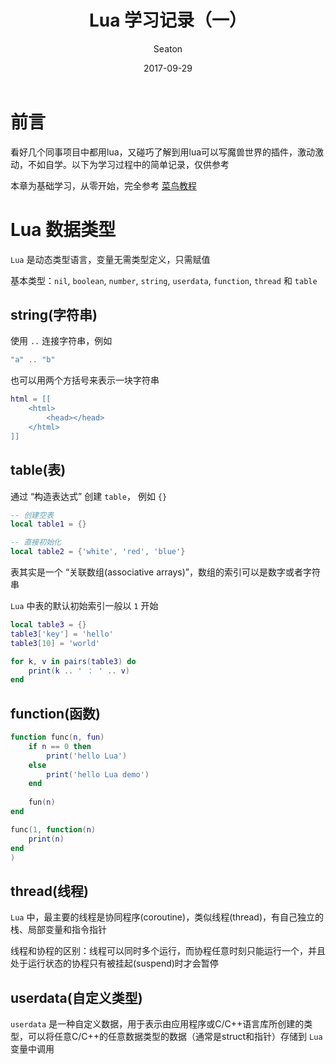 ﻿---
layout: post
title: Lua 学习记录（一）
date:       2017-09-29
author:     Seaton
catalog: true
tags:
    - hmr
---

# 前言

看好几个同事项目中都用lua，又碰巧了解到用lua可以写魔兽世界的插件，激动激动，不如自学。以下为学习过程中的简单记录，仅供参考

本章为基础学习，从零开始，完全参考 [菜鸟教程](http://www.runoob.com/lua/lua-tutorial.html)

# Lua 数据类型

`Lua` 是动态类型语言，变量无需类型定义，只需赋值

基本类型：`nil`, `boolean`, `number`, `string`, `userdata`, `function`, `thread` 和 `table`

## string(字符串)

使用 `..` 连接字符串，例如 

```lua
"a" .. "b"
```

也可以用两个方括号来表示一块字符串

```lua
html = [[
    <html>
        <head></head>
    </html>
]]
```

## table(表)

通过 “构造表达式” 创建 `table`， 例如 `{}`

```lua
-- 创建空表
local table1 = {}

-- 直接初始化
local table2 = {'white', 'red', 'blue'}
```

表其实是一个 “关联数组(associative arrays)”，数组的索引可以是数字或者字符串

`Lua` 中表的默认初始索引一般以 `1` 开始

```lua
local table3 = {}
table3['key'] = 'hello'
table3[10] = 'world'

for k, v in pairs(table3) do
    print(k .. ' ： ' .. v)
end
```

## function(函数)

```lua
function func(n, fun)
    if n == 0 then
        print('hello Lua')
    else
        print('hello Lua demo')
    end
    
    fun(n)
end

func(1, function(n)
    print(n)
end
)
```

## thread(线程)

`Lua` 中，最主要的线程是协同程序(coroutine)，类似线程(thread)，有自己独立的栈、局部变量和指令指针

线程和协程的区别：线程可以同时多个运行，而协程任意时刻只能运行一个，并且处于运行状态的协程只有被挂起(suspend)时才会暂停

## userdata(自定义类型)

`userdata` 是一种自定义数据，用于表示由应用程序或C/C++语言库所创建的类型，可以将任意C/C++的任意数据类型的数据（通常是struct和指针）存储到 `Lua` 变量中调用
        




